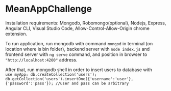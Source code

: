 # MeanAppChallenge

Installation requirements: Mongodb, Robomongo(optional), Nodejs, Express, Angular CLI, Visual Studio Code, Allow-Control-Allow-Origin chrome extension. 

To run application, run mongodb with command `mongod` in terminal (on location where is bin folder), backend server with `node index.js` and frontend server with `ng serve` command, and position in browser to `"http://localhost:4200"` address.<br>

After that, run mongodb shell in order to insert users to database with <br>
`use myApp;
db.createCollection('users');
db.getCollection('users').insertOne({'username':'user'},{'password':'pass'}); //user and pass can be arbitrary`
